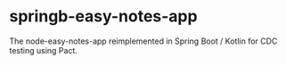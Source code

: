 # springb-easy-notes-app
The node-easy-notes-app reimplemented in Spring Boot / Kotlin for CDC testing using Pact.
